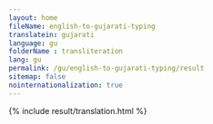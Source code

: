 ```yaml
--- 
layout: home 
fileName: english-to-gujarati-typing
translatein: gujarati
language: gu
folderName : transliteration
lang: gu
permalink: /gu/english-to-gujarati-typing/result
sitemap: false
nointernationalization: true
---
```

{% include result/translation.html %}

<script src="/js/result/translator.js" data-foldername="{{page.folderName}}" data-lang="{{page.lang}}"></script>